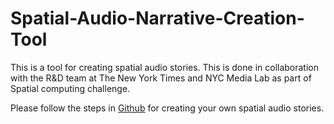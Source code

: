 # Spatial-Audio-Narrative-Creation-Tool
This is a tool for creating spatial audio stories. This is done in collaboration with the R&D team at The New York Times and NYC Media Lab as part of Spatial computing challenge. 

Please follow the steps in [Github](https://medium.com/the-stories-within/spatial-podcast-developing-a-spatial-audio-experience-f31f9d209f9f?source=friends_link&sk=0ce942bf584d80244e80c24b22a4f16d) for creating your own spatial audio stories.
